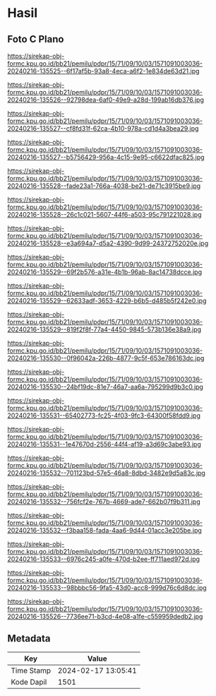 # Hasil

## Foto C Plano

https://sirekap-obj-formc.kpu.go.id/bb21/pemilu/pdpr/15/71/09/10/03/1571091003036-20240216-135525--6f17af5b-93a8-4eca-a6f2-1e834de63d21.jpg

https://sirekap-obj-formc.kpu.go.id/bb21/pemilu/pdpr/15/71/09/10/03/1571091003036-20240216-135526--92798dea-6af0-49e9-a28d-199ab16db376.jpg

https://sirekap-obj-formc.kpu.go.id/bb21/pemilu/pdpr/15/71/09/10/03/1571091003036-20240216-135527--cf8fd31f-62ca-4b10-978a-cd1d4a3bea29.jpg

https://sirekap-obj-formc.kpu.go.id/bb21/pemilu/pdpr/15/71/09/10/03/1571091003036-20240216-135527--b5756429-956a-4c15-9e95-c6622dfac825.jpg

https://sirekap-obj-formc.kpu.go.id/bb21/pemilu/pdpr/15/71/09/10/03/1571091003036-20240216-135528--fade23a1-766a-4038-be21-de71c3915be9.jpg

https://sirekap-obj-formc.kpu.go.id/bb21/pemilu/pdpr/15/71/09/10/03/1571091003036-20240216-135528--26c1c021-5607-44f6-a503-95c791221028.jpg

https://sirekap-obj-formc.kpu.go.id/bb21/pemilu/pdpr/15/71/09/10/03/1571091003036-20240216-135528--e3a694a7-d5a2-4390-9d99-24372752020e.jpg

https://sirekap-obj-formc.kpu.go.id/bb21/pemilu/pdpr/15/71/09/10/03/1571091003036-20240216-135529--69f2b576-a31e-4b1b-96ab-8ac14738dcce.jpg

https://sirekap-obj-formc.kpu.go.id/bb21/pemilu/pdpr/15/71/09/10/03/1571091003036-20240216-135529--62633adf-3653-4229-b6b5-d485b5f242e0.jpg

https://sirekap-obj-formc.kpu.go.id/bb21/pemilu/pdpr/15/71/09/10/03/1571091003036-20240216-135529--819f2f8f-77a4-4450-9845-573b136e38a9.jpg

https://sirekap-obj-formc.kpu.go.id/bb21/pemilu/pdpr/15/71/09/10/03/1571091003036-20240216-135530--0f96042a-226b-4877-9c5f-653e786163dc.jpg

https://sirekap-obj-formc.kpu.go.id/bb21/pemilu/pdpr/15/71/09/10/03/1571091003036-20240216-135530--24bf19dc-81e7-46a7-aa6a-795299d9b3c0.jpg

https://sirekap-obj-formc.kpu.go.id/bb21/pemilu/pdpr/15/71/09/10/03/1571091003036-20240216-135531--65402773-fc25-4f03-9fc3-64300f58fdd9.jpg

https://sirekap-obj-formc.kpu.go.id/bb21/pemilu/pdpr/15/71/09/10/03/1571091003036-20240216-135531--1e47670d-2556-44f4-af19-a3d69c3abe93.jpg

https://sirekap-obj-formc.kpu.go.id/bb21/pemilu/pdpr/15/71/09/10/03/1571091003036-20240216-135532--701123bd-57e5-46a8-8dbd-3482e9d5a83c.jpg

https://sirekap-obj-formc.kpu.go.id/bb21/pemilu/pdpr/15/71/09/10/03/1571091003036-20240216-135532--756fcf2e-767b-4669-ade7-662b07f9b311.jpg

https://sirekap-obj-formc.kpu.go.id/bb21/pemilu/pdpr/15/71/09/10/03/1571091003036-20240216-135532--f3baa158-fada-4aa6-9d44-01acc3e205be.jpg

https://sirekap-obj-formc.kpu.go.id/bb21/pemilu/pdpr/15/71/09/10/03/1571091003036-20240216-135533--6976c245-a0fe-470d-b2ee-ff711aed972d.jpg

https://sirekap-obj-formc.kpu.go.id/bb21/pemilu/pdpr/15/71/09/10/03/1571091003036-20240216-135533--98bbbc56-9fa5-43d0-acc8-999d76c6d8dc.jpg

https://sirekap-obj-formc.kpu.go.id/bb21/pemilu/pdpr/15/71/09/10/03/1571091003036-20240216-135526--7736ee71-b3cd-4e08-a1fe-c559959dedb2.jpg


## Metadata

| Key        | Value               |
| ---------- | ------------------- |
| Time Stamp | 2024-02-17 13:05:41 |
| Kode Dapil | 1501                |



